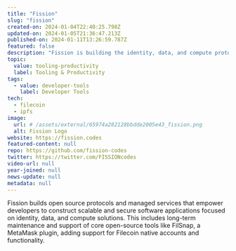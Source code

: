 ```yaml
---
title: "Fission"
slug: "fission"
created-on: 2024-01-04T22:40:25.798Z
updated-on: 2024-01-05T21:36:47.213Z
published-on: 2024-01-11T13:26:59.787Z
featured: false
description: "Fission is building the identity, data, and compute protocols for the future of the Internet."
topic:
  value: tooling-productivity
  label: Tooling & Productivity
tags:
  - value: developer-tools
    label: Developer Tools
tech:
  - filecoin
  - ipfs
image:
  url: # /assets/external/65974a282128bbdde2005e43_fission.png
  alt: Fission Logo
website: https://fission.codes
featured-content: null
repo: https://github.com/fission-codes
twitter: https://twitter.com/FISSIONcodes
video-url: null
year-joined: null
news-update: null
metadata: null
---
```


Fission builds open source protocols and managed services that empower developers to construct scalable and secure software applications focused on identity, data, and compute solutions. This includes long-term maintenance and support of core open-source tools like FilSnap, a MetaMask plugin, adding support for Filecoin native accounts and functionality.
